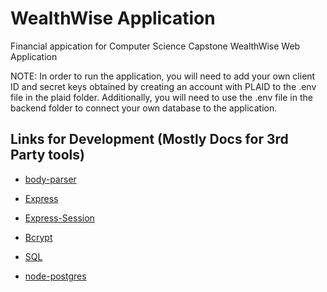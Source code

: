 # WealthWise Application
Financial appication for Computer Science Capstone
WealthWise Web Application

NOTE: In order to run the application, you will need to add your own client ID and secret keys obtained by creating an account with PLAID to the .env file in the plaid folder. Additionally, you will need to use the .env file in the backend folder to connect your own database to the application. 

## Links for Development (Mostly Docs for 3rd Party tools)

- [body-parser](https://www.npmjs.com/package/body-parser)

- [Express](https://expressjs.com)

- [Express-Session](https://www.npmjs.com/package/express-session)

- [Bcrypt](https://www.npmjs.com/package/bcrypt)

- [SQL](https://www.w3schools.com/sql/)

- [node-postgres](https://www.npmjs.com/package/pg)

